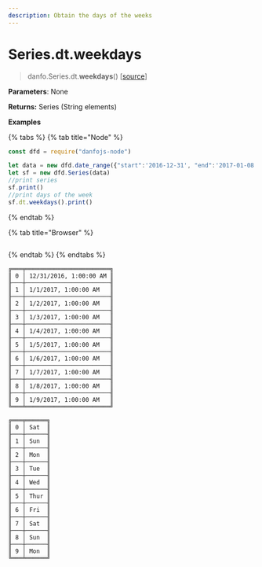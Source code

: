 ```yaml
---
description: Obtain the days of the weeks
---
```


# Series.dt.weekdays

> danfo.Series.dt.**weekdays**()    \[[source](https://github.com/opensource9ja/danfojs/blob/master/danfojs/src/core/timeseries.js#L255)]

**Parameters**: None

**Returns:** Series (String elements)

**Examples**

{% tabs %}
{% tab title="Node" %}
```javascript
const dfd = require("danfojs-node")

let data = new dfd.date_range({"start":'2016-12-31', "end":'2017-01-08'})
let sf = new dfd.Series(data)
//print series
sf.print()
//print days of the week
sf.dt.weekdays().print()
```
{% endtab %}

{% tab title="Browser" %}
```
```
{% endtab %}
{% endtabs %}

```
╔═══╤════════════════════════╗
║ 0 │ 12/31/2016, 1:00:00 AM ║
╟───┼────────────────────────╢
║ 1 │ 1/1/2017, 1:00:00 AM   ║
╟───┼────────────────────────╢
║ 2 │ 1/2/2017, 1:00:00 AM   ║
╟───┼────────────────────────╢
║ 3 │ 1/3/2017, 1:00:00 AM   ║
╟───┼────────────────────────╢
║ 4 │ 1/4/2017, 1:00:00 AM   ║
╟───┼────────────────────────╢
║ 5 │ 1/5/2017, 1:00:00 AM   ║
╟───┼────────────────────────╢
║ 6 │ 1/6/2017, 1:00:00 AM   ║
╟───┼────────────────────────╢
║ 7 │ 1/7/2017, 1:00:00 AM   ║
╟───┼────────────────────────╢
║ 8 │ 1/8/2017, 1:00:00 AM   ║
╟───┼────────────────────────╢
║ 9 │ 1/9/2017, 1:00:00 AM   ║
╚═══╧════════════════════════╝

╔═══╤══════╗
║ 0 │ Sat  ║
╟───┼──────╢
║ 1 │ Sun  ║
╟───┼──────╢
║ 2 │ Mon  ║
╟───┼──────╢
║ 3 │ Tue  ║
╟───┼──────╢
║ 4 │ Wed  ║
╟───┼──────╢
║ 5 │ Thur ║
╟───┼──────╢
║ 6 │ Fri  ║
╟───┼──────╢
║ 7 │ Sat  ║
╟───┼──────╢
║ 8 │ Sun  ║
╟───┼──────╢
║ 9 │ Mon  ║
╚═══╧══════╝
```
